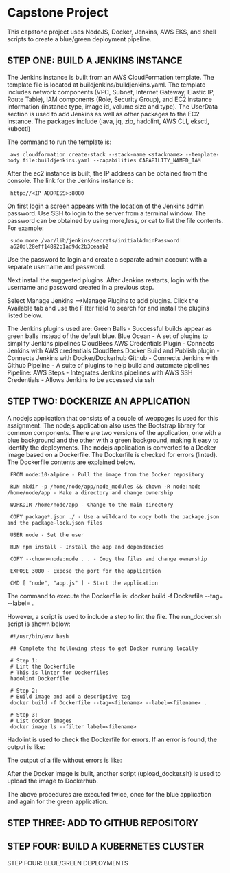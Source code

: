 # Capstone Project #

This capstone project uses NodeJS, Docker, Jenkins, AWS EKS, and shell scripts to create a blue/green deployment pipeline.

## STEP ONE: BUILD A JENKINS INSTANCE ##

The Jenkins instance is built from an AWS CloudFormation template. The template file is located at buildjenkins/buildjenkins.yaml. The template includes network components (VPC, Subnet, Internet Gateway, Elastic IP, Route Table), IAM components (Role, Security Group), and EC2 instance information (instance type, image id, volume size and type). The UserData section is used to add Jenkins as well as other packages to the EC2 instance. The packages include (java, jq, zip, hadolint, AWS CLI, eksctl, kubectl)

The command to run the template is:

     aws cloudformation create-stack --stack-name <stackname> --template-body file:buildjenkins.yaml --capabilities CAPABILITY_NAMED_IAM

After the ec2 instance is built, the IP address can be obtained from the console. The link for the Jenkins instance is:

     http://<IP ADDRESS>:8080

On first login a screen appears with the location of the Jenkins admin password. Use SSH to login to the server from a terminal window. The password can be obtained by using more,less, or cat to list the file contents. For example:
     
     sudo more /var/lib/jenkins/secrets/initialAdminPassword
     a620dl28eff14892b1ad9dc2b3ceaab2

Use the password to login and create a separate admin account with a separate username and password.

Next install the suggested plugins. After Jenkins restarts, login with the username and password created in a previous step.

Select Manage Jenkins -->Manage Plugins to add plugins. Click the Available tab and use the Filter field to search for and install the plugins listed below.

 The Jenkins plugins used are: 
    Green Balls - Successful builds appear as green balls instead of the default blue.
    Blue Ocean - A set of plugins to simplify Jenkins pipelines
    CloudBees AWS Credentials Plugin - Connects Jenkins with AWS credentials
    CloudBees Docker Build and Publish plugin - Connects Jenkins with Docker/Dockerhub
    Github - Connects Jenkins with Github
    Pipeline - A suite of plugins to help build and automate pipelines
    Pipeline: AWS Steps - Integrates Jenkins pipelines with AWS
    SSH Credentials - Allows Jenkins to be accessed via ssh


## STEP TWO: DOCKERIZE AN APPLICATION ##

A nodejs application that consists of a couple of webpages is used for this assignment. The nodejs application also uses the Bootstrap library for common components. There are two versions of the application, one with a blue background and the other with a green background, making it easy to identify the deployments. The nodejs application is converted to a Docker image based on a Dockerfile. The Dockerfile is checked for errors (linted). The Dockerfile contents are explained below.

     FROM node:10-alpine - Pull the image from the Docker repository

     RUN mkdir -p /home/node/app/node_modules && chown -R node:node /home/node/app - Make a directory and change ownership

     WORKDIR /home/node/app - Change to the main directory

     COPY package*.json ./ - Use a wildcard to copy both the package.json and the package-lock.json files

     USER node - Set the user

     RUN npm install - Install the app and dependencies

     COPY --chown=node:node . . - Copy the files and change ownership

     EXPOSE 3000 - Expose the port for the application

     CMD [ "node", "app.js" ] - Start the application


The command to execute the Dockerfile is:
docker build -f Dockerfile --tag=<filename> --label=<filename> .

However, a script is used to include a step to lint the file. The run_docker.sh script is shown below:

     #!/usr/bin/env bash

     ## Complete the following steps to get Docker running locally

     # Step 1:
     # Lint the Dockerfile
     # This is linter for Dockerfiles
     hadolint Dockerfile

     # Step 2:
     # Build image and add a descriptive tag
     docker build -f Dockerfile --tag=<filename> --label=<filename> .

     # Step 3:
     # List docker images
     docker image ls --filter label=<filename> 

Hadolint is used to check the Dockerfile for errors. If an error is found, the output is like:


The output of a file without errors is like:


After the Docker image is built, another script (upload_docker.sh) is used to upload the image to Dockerhub.

The above procedures are executed twice, once for the blue application and again for the green application.


## STEP THREE: ADD TO GITHUB REPOSITORY ##


## STEP FOUR: BUILD A KUBERNETES CLUSTER ##



STEP FOUR: BLUE/GREEN DEPLOYMENTS
